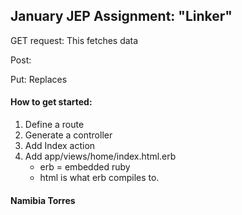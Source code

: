## January JEP Assignment: "Linker"

GET request: This fetches data

Post:

Put: Replaces



#### How to get started:

1. Define a route
2. Generate a controller
3. Add Index action
4. Add app/views/home/index.html.erb
   * erb = embedded ruby
   * html is what erb compiles to.

#### Namibia Torres
